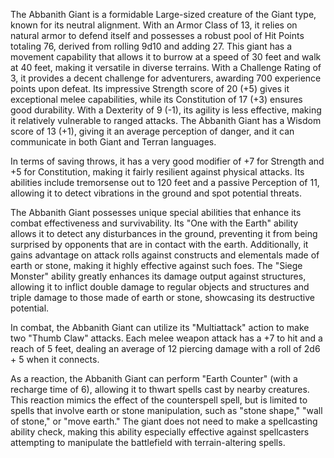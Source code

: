 The Abbanith Giant is a formidable Large-sized creature of the Giant type, known for its neutral alignment. With an Armor Class of 13, it relies on natural armor to defend itself and possesses a robust pool of Hit Points totaling 76, derived from rolling 9d10 and adding 27. This giant has a movement capability that allows it to burrow at a speed of 30 feet and walk at 40 feet, making it versatile in diverse terrains. With a Challenge Rating of 3, it provides a decent challenge for adventurers, awarding 700 experience points upon defeat. Its impressive Strength score of 20 (+5) gives it exceptional melee capabilities, while its Constitution of 17 (+3) ensures good durability. With a Dexterity of 9 (-1), its agility is less effective, making it relatively vulnerable to ranged attacks. The Abbanith Giant has a Wisdom score of 13 (+1), giving it an average perception of danger, and it can communicate in both Giant and Terran languages.

In terms of saving throws, it has a very good modifier of +7 for Strength and +5 for Constitution, making it fairly resilient against physical attacks. Its abilities include tremorsense out to 120 feet and a passive Perception of 11, allowing it to detect vibrations in the ground and spot potential threats. 

The Abbanith Giant possesses unique special abilities that enhance its combat effectiveness and survivability. Its "One with the Earth" ability allows it to detect any disturbances in the ground, preventing it from being surprised by opponents that are in contact with the earth. Additionally, it gains advantage on attack rolls against constructs and elementals made of earth or stone, making it highly effective against such foes. The "Siege Monster" ability greatly enhances its damage output against structures, allowing it to inflict double damage to regular objects and structures and triple damage to those made of earth or stone, showcasing its destructive potential.

In combat, the Abbanith Giant can utilize its "Multiattack" action to make two "Thumb Claw" attacks. Each melee weapon attack has a +7 to hit and a reach of 5 feet, dealing an average of 12 piercing damage with a roll of 2d6 + 5 when it connects.

As a reaction, the Abbanith Giant can perform "Earth Counter" (with a recharge time of 6), allowing it to thwart spells cast by nearby creatures. This reaction mimics the effect of the counterspell spell, but is limited to spells that involve earth or stone manipulation, such as "stone shape," "wall of stone," or "move earth." The giant does not need to make a spellcasting ability check, making this ability especially effective against spellcasters attempting to manipulate the battlefield with terrain-altering spells.